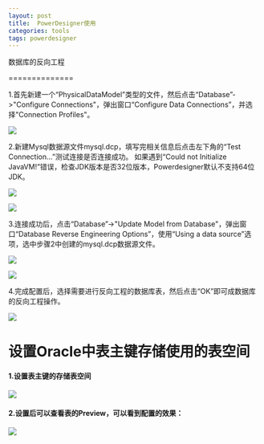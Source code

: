 ```yaml
---
layout: post
title:  PowerDesigner使用
categories: tools
tags: powerdesigner
---
```


数据库的反向工程

==============

1.首先新建一个“PhysicalDataModel”类型的文件，然后点击“Database”->"Configure Connections"，弹出窗口“Configure Data Connections”，并选择"Connection Profiles"。

![][01]

2.新建Mysql数据源文件mysql.dcp，填写完相关信息后点击左下角的“Test Connection...”测试连接是否连接成功。
如果遇到“Could not Initialize JavaVM!”错误，检查JDK版本是否32位版本，Powerdesigner默认不支持64位JDK。

![][03]

![][04]

3.连接成功后，点击“Database”->"Update Model from Database"，弹出窗口“Database Reverse Engineering Options”，使用“Using a data source”选项，选中步骤2中创建的mysql.dcp数据源文件。

![][07]

![][08]

4.完成配置后，选择需要进行反向工程的数据库表，然后点击“OK”即可成数据库的反向工程操作。

![][09]


设置Oracle中表主键存储使用的表空间
==============================

#### 1.设置表主键的存储表空间

![][10]

#### 2.设置后可以查看表的Preview，可以看到配置的效果：
![][11]




[01]: http://7xr4ey.com1.z0.glb.clouddn.com/powerdesigner-usage-01.jpg
[02]: http://7xr4ey.com1.z0.glb.clouddn.com/powerdesigner-usage-02.jpg
[03]: http://7xr4ey.com1.z0.glb.clouddn.com/powerdesigner-usage-03.jpg
[04]: http://7xr4ey.com1.z0.glb.clouddn.com/powerdesigner-usage-04.jpg
[05]: http://7xr4ey.com1.z0.glb.clouddn.com/powerdesigner-usage-05.jpg
[06]: http://7xr4ey.com1.z0.glb.clouddn.com/powerdesigner-usage-06.jpg
[07]: http://7xr4ey.com1.z0.glb.clouddn.com/powerdesigner-usage-07.jpg
[08]: http://7xr4ey.com1.z0.glb.clouddn.com/powerdesigner-usage-08.jpg
[09]: http://7xr4ey.com1.z0.glb.clouddn.com/powerdesigner-usage-09.jpg
[10]: http://7xr4ey.com1.z0.glb.clouddn.com/powerdesigner-usage-10.jpg
[11]: http://7xr4ey.com1.z0.glb.clouddn.com/powerdesigner-usage-11.jpg
